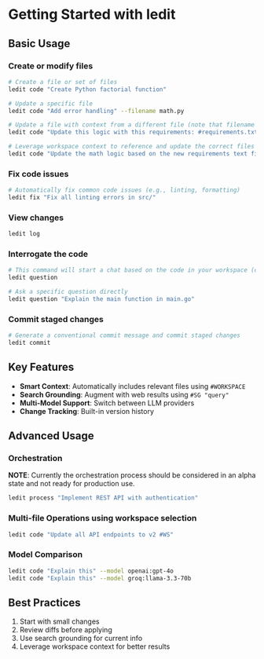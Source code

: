 # Getting Started with ledit

## Basic Usage

### Create or modify files

```bash
# Create a file or set of files
ledit code "Create Python factorial function"

# Update a specific file
ledit code "Add error handling" --filename math.py

# Update a file with context from a different file (note that filename can be specified as `--filename` or `-f`)
ledit code "Update this logic with this requirements: #requirements.txt" -f math.py

# Leverage workspace context to reference and update the correct files automatically
ledit code "Update the math logic based on the new requirements text file. #WS"
```

### Fix code issues

```bash
# Automatically fix common code issues (e.g., linting, formatting)
ledit fix "Fix all linting errors in src/"
```

### View changes

```bash
ledit log
```

### Interrogate the code

```bash
# This command will start a chat based on the code in your workspace (current directory)
ledit question

# Ask a specific question directly
ledit question "Explain the main function in main.go"
```

### Commit staged changes

```bash
# Generate a conventional commit message and commit staged changes
ledit commit
```

## Key Features

- **Smart Context**: Automatically includes relevant files using `#WORKSPACE`
- **Search Grounding**: Augment with web results using `#SG "query"`
- **Multi-Model Support**: Switch between LLM providers
- **Change Tracking**: Built-in version history

## Advanced Usage

### Orchestration

**NOTE**: Currently the orchestration process should be considered in an alpha state and not ready for production use.

```bash
ledit process "Implement REST API with authentication"
```

### Multi-file Operations using workspace selection

```bash
ledit code "Update all API endpoints to v2 #WS"
```

### Model Comparison

```bash
ledit code "Explain this" --model openai:gpt-4o
ledit code "Explain this" --model groq:llama-3.3-70b
```

## Best Practices

1. Start with small changes
2. Review diffs before applying
3. Use search grounding for current info
4. Leverage workspace context for better results
